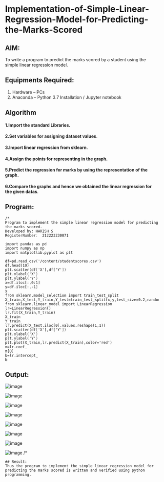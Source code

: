 # Implementation-of-Simple-Linear-Regression-Model-for-Predicting-the-Marks-Scored

## AIM:
To write a program to predict the marks scored by a student using the simple linear regression model.

## Equipments Required:
1. Hardware – PCs
2. Anaconda – Python 3.7 Installation / Jupyter notebook

## Algorithm
#### 1.Import the standard Libraries. 
#### 2.Set variables for assigning dataset values. 
#### 3.Import linear regression from sklearn. 
#### 4.Assign the points for representing in the graph. 
#### 5.Predict the regression for marks by using the representation of the graph. 
#### 6.Compare the graphs and hence we obtained the linear regression for the given datas.

## Program:
```
/*
Program to implement the simple linear regression model for predicting the marks scored.
Developed by: HARISH S
RegisterNumber:  212223230071

import pandas as pd
import numpy as np
import matplotlib.pyplot as plt

df=pd.read_csv('/content/studentscores.csv')
df.head(10)
plt.scatter(df['X'],df['Y'])
plt.xlabel('X')
plt.ylabel('Y')
x=df.iloc[:,0:1]
y=df.iloc[:,-1]
x
from sklearn.model_selection import train_test_split
X_train,X_test,Y_train,Y_test=train_test_split(x,y,test_size=0.2,random_state=0)
from sklearn.linear_model import LinearRegression
lr=LinearRegression()
lr.fit(X_train,Y_train)
X_train
Y_train
lr.predict(X_test.iloc[0].values.reshape(1,1))
plt.scatter(df['X'],df['Y'])
plt.xlabel('X')
plt.ylabel('Y')
plt.plot(X_train,lr.predict(X_train),color='red')
m=lr.coef_
m[0]
b=lr.intercept_
b
```

## Output:
![image](https://github.com/harini1006/Implementation-of-Simple-Linear-Regression-Model-for-Predicting-the-Marks-Scored/assets/113497405/e74202dc-3e2f-48db-8d2f-84dc9aa4cdeb)

![image](https://github.com/harini1006/Implementation-of-Simple-Linear-Regression-Model-for-Predicting-the-Marks-Scored/assets/113497405/a9682a0c-6b81-46e3-b071-2e4a3aa50a1d)

![image](https://github.com/harini1006/Implementation-of-Simple-Linear-Regression-Model-for-Predicting-the-Marks-Scored/assets/113497405/7af1094c-e890-4a53-a684-00afb1f9b0f0)

![image](https://github.com/harini1006/Implementation-of-Simple-Linear-Regression-Model-for-Predicting-the-Marks-Scored/assets/113497405/1c580e33-464f-47ad-9eff-4851bf17a91a)

![image](https://github.com/harini1006/Implementation-of-Simple-Linear-Regression-Model-for-Predicting-the-Marks-Scored/assets/113497405/a9411b7e-a555-48a3-952a-10b1e61726ae)

![image](https://github.com/harini1006/Implementation-of-Simple-Linear-Regression-Model-for-Predicting-the-Marks-Scored/assets/113497405/91beb994-6872-4bf0-8adb-0d31dcee50e1)

![image](https://github.com/harini1006/Implementation-of-Simple-Linear-Regression-Model-for-Predicting-the-Marks-Scored/assets/113497405/9d5fbbb4-70e3-4a8a-bffb-6b37bff77cbc)

![image](https://github.com/harini1006/Implementation-of-Simple-Linear-Regression-Model-for-Predicting-the-Marks-Scored/assets/113497405/a21e6f27-be9e-4879-9afa-b52b0290271c)
/*
```
## Result:
Thus the program to implement the simple linear regression model for predicting the marks scored is written and verified using python programming.
